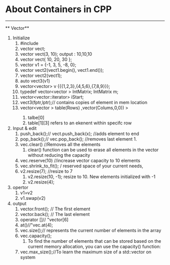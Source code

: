 # **About Containers in CPP** 

---

** Vector**
1. Initialize
	1. #include <vector>
	2. vector<int> vect;
	3. vector<int> vect(3, 10); output : 10,10,10
	4. vector<int> vect{ 10, 20, 30 }; 
	5. vector<int> v1 = {-1, 3, 5, -8, 0};
	6. vector<int> vect2(vect1.begin(), vect1.end()); 
	7. vector<int> vect2(vect1); 
	8. auto vect3(v1)
	9. vector<vector<int>>  v {{{1,2,3},{4,5,6},{7,8,9}}};
	10. typedef vector<vector<int> > IntMatrix;  IntMatrix m;  
	11. vector<vector<int>::iterator> iStart; 
	12. vect3(fptr,lptr);// contains copies of element in mem location
	13. vector<vector <double>> table(Rows) ,vector<double>(Colums,0,0)) >
		1. talbe[0]
		2. table[1][3] refers to an ekenent within specifc row
2. Input & edit 
	1. push_back();// vect.push_back(x); //adds element to end
	2. pop_back();// vec.pop_back(); //removes last element
		1. 
	3. vec.clear() //Removes all the elements	   
		1.  clear() function can be used to erase all elements in the vector without reducing the capacity		
	4. vec.reserve(10) //increase vector capacity to 10 elements
	5. vec.shrink_to_fit(); / reserved space of your current needs, 
	6. v2.resize(7); //resize to 7
		1. v2.resize(10, -1); resize to 10. New elements initialized with -1
		2. v2.resize(4);
3. opertor
	1. v1=v2
	2. v1.swap(v2)
4. output
	1. vector.front(); //  The first element
	2. vector.back(); // The last element
	3. operator []// "vector[6]
	4. at()//"vec.at(4);
	5. vec.size();// represents the current number of elements in the array
	6. vec.capacity();
		1. To find the number of elements that can be stored based on the current memory allocation, you can use the capacity() function: 	   
	7.  vec.max_size();//To learn the maximum size of a std::vector on system
	   
